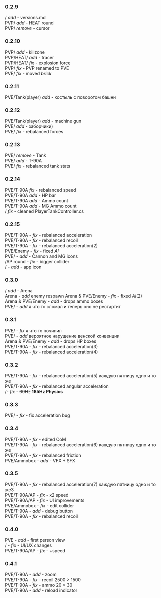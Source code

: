 ### 0.2.9
/ *add* - versions.md\
PVP/ *add* - HEAT round\
PVP/ *remove* - cursor  

### 0.2.10
PVP/ *add* - killzone\
PVP/HEAT/ *add* - tracer\
PVP/HEAT/ *fix* - explosion force\
PVP/ *fix* - PVP renamed to PVE\
PVE/ *fix* - moved *brick*  

### 0.2.11
PVE/Tank(player) *add* - костыль с поворотом башни  

### 0.2.12
PVE/Tank(player) *add* - machine gun\
PVE/ *add* - заборчики)\
PVE/ *fix* - rebalanced forces  

### 0.2.13
PVE/ *remove* - Tank\
PVE/ *add* - T-90A\
PVE/ *fix* - rebalanced tank stats

### 0.2.14
PVE/T-90A *fix* - rebalanced speed\
PVE/T-90A *add* - HP bar\
PVE/T-90A *add* - Ammo count\
PVE/T-90A *add* - MG Ammo count\
/ *fix* - cleaned PlayerTankController.cs

### 0.2.15
PVE/T-90A - *fix* - rebalanced acceleration\
PVE/T-90A - *fix* - rebalanced recoil\
PVE/T-90A - *fix* - rebalanced acceleration(2)\
PVE/Enemy - *fix* - fixed *AI*\
PVE/ - *add* - Cannon and MG icons\
/AP round - *fix* - bigger collider\
/ - *add* - app icon

### 0.3.0
/ *add* - Arena\
Arena - *add* enemy respawn
Arena & PVE/Enemy - *fix* - fixed *AI*(2)\
Arena & PVE/Enemy - *add* - drops ammo boxes\
PVE/ - *add* я что то сломал и теперь оно не рестартит

### 0.3.1
PVE/ - *fix* я что то починил\
PVE/ - *add* вероятное нарушение венской конвенции\
Arena & PVE/Enemy - *add* - drops HP boxes\
PVE/T-90A - *fix* - rebalanced acceleration(3)\
PVE/T-90A - *fix* - rebalanced acceleration(4)  

### 0.3.2
PVE/T-90A - *fix* - rebalanced acceleration(5) каждую пятницу одно и то же\
PVE/T-90A - *fix* - rebalanced angular acceleration\
/- *fix* - ~~60Hz~~ **165Hz Physics** 

### 0.3.3
PVE/ - *fix* - fix acceleration bug

### 0.3.4
PVE/T-90A - *fix* - edited CoM\
PVE/T-90A - *fix* - rebalanced acceleration(6) каждую пятницу одно и то же\
PVE/T-90A - *fix* - rebalanced friction\
PVE/Ammobox - *add* - VFX + SFX

### 0.3.5
PVE/T-90A - *fix* - rebalanced acceleration(7) каждую пятницу одно и то же3\
PVE/T-90A/AP - *fix* - x2 speed\
PVE/T-90A/AP - *fix* - UI improvements\
PVE/Ammobox - *fix* - edit collider\
PVE/T-90A - *add* - debug button\
PVE/T-90A - *fix* - rebalanced recoil

### 0.4.0
PVE - *add* - first person view\
/ - *fix* - UI/UX changes\
PVE/T-90A/AP - *fix* - +speed

### 0.4.1 
PVE/T-90A - *add* - zoom\
PVE/T-90A - *fix* - recoil 2500 > 1500\
PVE/T-90A - *fix* - ammo 20 > 30\
PVE/T-90A - *add* - reload indicator
